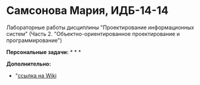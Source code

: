 # Самсонова Мария, ИДБ-14-14
Лабораторные работы дисциплины "Проектирование информационных систем" (Часть 2. "Объектно-ориентированное проектирование и программирование")

**Персональные задачи:**
*
*
*

**Дополнительно:**

* "[ссылка на Wiki](https://github.com/MariaSamsonova/OOP_Lab/wiki)

